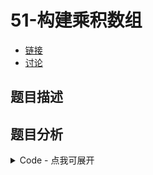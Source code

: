 # 51-构建乘积数组

- [链接](https://www.nowcoder.com/practice/94a4d381a68b47b7a8bed86f2975db46)
- [讨论](https://www.nowcoder.com/questionTerminal/94a4d381a68b47b7a8bed86f2975db46)

## 题目描述

## 题目分析

<details>
<summary>Code - 点我可展开</summary>

<<<@/books/code/jz/51.cpp

</details>

